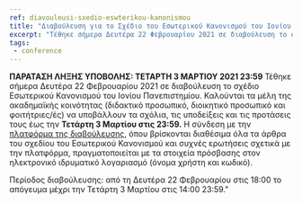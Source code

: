 ```yaml
---
ref: diavouleusi-sxedio-eswterikou-kanonismou
title: "Διαβούλευση για το Σχέδιο του Εσωτερικού Κανονισμού του Ιονίου Πανεπιστημίου"
excerpt: "Τέθηκε σήμερα Δευτέρα 22 Φεβρουαρίου 2021 σε διαβούλευση το σχέδιο Εσωτερικού Κανονισμού του Ιονίου Πανεπιστημίου."
tags:
 - conference
--- 
```

**ΠΑΡΑΤΑΣΗ ΛΗΞΗΣ ΥΠΟΒΟΛΗΣ: ΤΕΤΑΡΤΗ 3 ΜΑΡΤΙΟΥ 2021 23:59**
Τέθηκε σήμερα Δευτέρα 22 Φεβρουαρίου 2021 σε διαβούλευση το σχέδιο Εσωτερικού Κανονισμού του Ιονίου Πανεπιστημίου. Καλούνται τα μέλη της ακαδημαϊκής κοινότητας (διδακτικό προσωπικό, διοικητικό προσωπικό και φοιτήτριες/ές) να υποβάλλουν τα σχόλια, τις υποδείξεις και τις προτάσεις τους έως την **Τετάρτη 3 Μαρτίου στις 23:59.** Η σύνδεση με την [πλατφόρμα της διαβούλευσης](https://sites.ionio.gr/consultation/), όπου βρίσκονται διαθέσιμα όλα τα άρθρα του σχεδίου του Εσωτερικού Κανονισμού και συχνές ερωτήσεις σχετικά με την πλατφόρμα, πραγματοποιείται με τα στοιχεία πρόσβασης στον ηλεκτρονικό ιδρυματικό λογαριασμό (όνομα χρήστη και κωδικό).

Περίοδος διαβούλευσης: από τη Δευτέρα 22 Φεβρουαρίου στις 18:00 το απόγευμα μέχρι την Τετάρτη 3 Μαρτίου στις 14:00 23:59."
